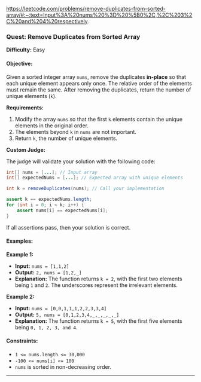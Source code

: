 https://leetcode.com/problems/remove-duplicates-from-sorted-array/#:~:text=Input%3A%20nums%20%3D%20%5B0%2C,%2C%203%2C%20and%204%20respectively.

### **Quest: Remove Duplicates from Sorted Array**

**Difficulty:** Easy

#### **Objective:**
Given a sorted integer array `nums`, remove the duplicates **in-place** so that each unique element appears only once. The relative order of the elements must remain the same. After removing the duplicates, return the number of unique elements (`k`).

**Requirements:**

1. Modify the array `nums` so that the first `k` elements contain the unique elements in the original order.
2. The elements beyond `k` in `nums` are not important.
3. Return `k`, the number of unique elements.

**Custom Judge:**

The judge will validate your solution with the following code:

```java
int[] nums = [...]; // Input array
int[] expectedNums = [...]; // Expected array with unique elements

int k = removeDuplicates(nums); // Call your implementation

assert k == expectedNums.length;
for (int i = 0; i < k; i++) {
    assert nums[i] == expectedNums[i];
}
```
If all assertions pass, then your solution is correct.

#### **Examples:**

**Example 1:**
- **Input:** `nums = [1,1,2]`
- **Output:** `2, nums = [1,2,_]`
- **Explanation:** The function returns `k = 2`, with the first two elements being `1` and `2`. The underscores represent the irrelevant elements.

**Example 2:**
- **Input:** `nums = [0,0,1,1,1,2,2,3,3,4]`
- **Output:** `5, nums = [0,1,2,3,4,_,_,_,_,_]`
- **Explanation:** The function returns `k = 5`, with the first five elements being `0, 1, 2, 3, and 4`.

#### **Constraints:**

- `1 <= nums.length <= 30,000`
- `-100 <= nums[i] <= 100`
- `nums` is sorted in non-decreasing order.

---